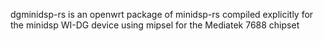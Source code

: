 dgminidsp-rs is an openwrt package of minidsp-rs compiled explicitly for the minidsp WI-DG device using mipsel for the Mediatek 7688 chipset
